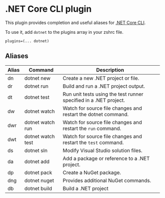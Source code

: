 # .NET Core CLI plugin

This plugin provides completion and useful aliases for
[.NET Core CLI](https://dotnet.microsoft.com/).

To use it, add `dotnet` to the plugins array in your zshrc file.

```
plugins=(... dotnet)
```

## Aliases

| Alias | Command          | Description                                                       |
| ----- | ---------------- | ----------------------------------------------------------------- |
| dn    | dotnet new       | Create a new .NET project or file.                                |
| dr    | dotnet run       | Build and run a .NET project output.                              |
| dt    | dotnet test      | Run unit tests using the test runner specified in a .NET project. |
| dw    | dotnet watch     | Watch for source file changes and restart the dotnet command.     |
| dwr   | dotnet watch run | Watch for source file changes and restart the `run` command.      |
| dwt   | dotnet watch test| Watch for source file changes and restart the `test` command.     |
| ds    | dotnet sln       | Modify Visual Studio solution files.                              |
| da    | dotnet add       | Add a package or reference to a .NET project.                     |
| dp    | dotnet pack      | Create a NuGet package.                                           |
| dng   | dotnet nuget     | Provides additional NuGet commands.                               |
| db    | dotnet build     | Build a .NET project                                              |
